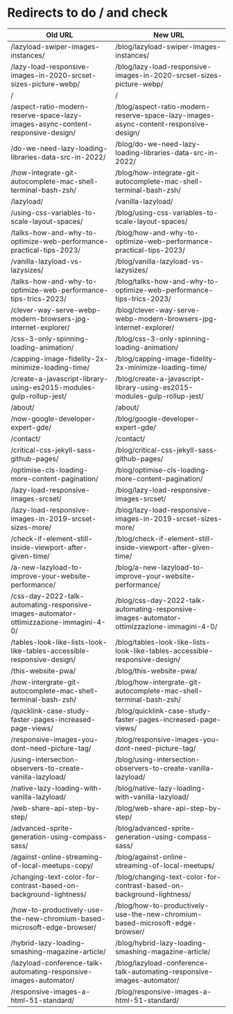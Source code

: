 # Redirects to do / and check

| Old URL                                                                                | New URL                                                                                     |
| -------------------------------------------------------------------------------------- | ------------------------------------------------------------------------------------------- |
| /lazyload-swiper-images-instances/                                                     | /blog/lazyload-swiper-images-instances/                                                     |
| /lazy-load-responsive-images-in-2020-srcset-sizes-picture-webp/                        | /blog/lazy-load-responsive-images-in-2020-srcset-sizes-picture-webp/                        |
| /                                                                                      | /                                                                                           |
| /aspect-ratio-modern-reserve-space-lazy-images-async-content-responsive-design/        | /blog/aspect-ratio-modern-reserve-space-lazy-images-async-content-responsive-design/        |
| /do-we-need-lazy-loading-libraries-data-src-in-2022/                                   | /blog/do-we-need-lazy-loading-libraries-data-src-in-2022/                                   |
| /how-integrate-git-autocomplete-mac-shell-terminal-bash-zsh/                           | /blog/how-integrate-git-autocomplete-mac-shell-terminal-bash-zsh/                           |
| /lazyload/                                                                             | /vanilla-lazyload/                                                                          |
| /using-css-variables-to-scale-layout-spaces/                                           | /blog/using-css-variables-to-scale-layout-spaces/                                           |
| /talks-how-and-why-to-optimize-web-performance-practical-tips-2023/                    | /blog/how-and-why-to-optimize-web-performance-practical-tips-2023/                          |
| /vanilla-lazyload-vs-lazysizes/                                                        | /blog/vanilla-lazyload-vs-lazysizes/                                                        |
| /talks-how-and-why-to-optimize-web-performance-tips-trics-2023/                        | /blog/talks-how-and-why-to-optimize-web-performance-tips-trics-2023/                        |
| /clever-way-serve-webp-modern-browsers-jpg-internet-explorer/                          | /blog/clever-way-serve-webp-modern-browsers-jpg-internet-explorer/                          |
| /css-3-only-spinning-loading-animation/                                                | /blog/css-3-only-spinning-loading-animation/                                                |
| /capping-image-fidelity-2x-minimize-loading-time/                                      | /blog/capping-image-fidelity-2x-minimize-loading-time/                                      |
| /create-a-javascript-library-using-es2015-modules-gulp-rollup-jest/                    | /blog/create-a-javascript-library-using-es2015-modules-gulp-rollup-jest/                    |
| /about/                                                                                | /about/                                                                                     |
| /now-google-developer-expert-gde/                                                      | /blog/google-developer-expert-gde/                                                          |
| /contact/                                                                              | /contact/                                                                                   |
| /critical-css-jekyll-sass-github-pages/                                                | /blog/critical-css-jekyll-sass-github-pages/                                                |
| /optimise-cls-loading-more-content-pagination/                                         | /blog/optimise-cls-loading-more-content-pagination/                                         |
| /lazy-load-responsive-images-srcset/                                                   | /blog/lazy-load-responsive-images-srcset/                                                   |
| /lazy-load-responsive-images-in-2019-srcset-sizes-more/                                | /blog/lazy-load-responsive-images-in-2019-srcset-sizes-more/                                |
| /check-if-element-still-inside-viewport-after-given-time/                              | /blog/check-if-element-still-inside-viewport-after-given-time/                              |
| /a-new-lazyload-to-improve-your-website-performance/                                   | /blog/a-new-lazyload-to-improve-your-website-performance/                                   |
| /css-day-2022-talk-automating-responsive-images-automator-ottimizzazione-immagini-4-0/ | /blog/css-day-2022-talk-automating-responsive-images-automator-ottimizzazione-immagini-4-0/ |
| /tables-look-like-lists-look-like-tables-accessible-responsive-design/                 | /blog/tables-look-like-lists-look-like-tables-accessible-responsive-design/                 |
| /this-website-pwa/                                                                     | /blog/this-website-pwa/                                                                     |
| /how-intergrate-git-autocomplete-mac-shell-terminal-bash-zsh/                          | /blog/how-intergrate-git-autocomplete-mac-shell-terminal-bash-zsh/                          |
| /quicklink-case-study-faster-pages-increased-page-views/                               | /blog/quicklink-case-study-faster-pages-increased-page-views/                               |
| /responsive-images-you-dont-need-picture-tag/                                          | /blog/responsive-images-you-dont-need-picture-tag/                                          |
| /using-intersection-observers-to-create-vanilla-lazyload/                              | /blog/using-intersection-observers-to-create-vanilla-lazyload/                              |
| /native-lazy-loading-with-vanilla-lazyload/                                            | /blog/native-lazy-loading-with-vanilla-lazyload/                                            |
| /web-share-api-step-by-step/                                                           | /blog/web-share-api-step-by-step/                                                           |
| /advanced-sprite-generation-using-compass-sass/                                        | /blog/advanced-sprite-generation-using-compass-sass/                                        |
| /against-online-streaming-of-local-meetups-copy/                                       | /blog/against-online-streaming-of-local-meetups/                                            |
| /changing-text-color-for-contrast-based-on-background-lightness/                       | /blog/changing-text-color-for-contrast-based-on-background-lightness/                       |
| /how-to-productively-use-the-new-chromium-based-microsoft-edge-browser/                | /blog/how-to-productively-use-the-new-chromium-based-microsoft-edge-browser/                |
| /hybrid-lazy-loading-smashing-magazine-article/                                        | /blog/hybrid-lazy-loading-smashing-magazine-article/                                        |
| /lazyload-conference-talk-automating-responsive-images-automator/                      | /blog/lazyload-conference-talk-automating-responsive-images-automator/                      |
| /responsive-images-a-html-51-standard/                                                 | /blog/responsive-images-a-html-51-standard/                                                 |
